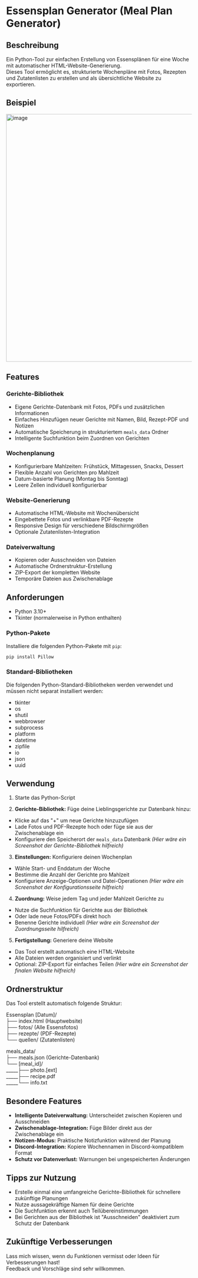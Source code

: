 # Essensplan Generator (Meal Plan Generator)

## Beschreibung
Ein Python-Tool zur einfachen Erstellung von Essensplänen für eine Woche mit automatischer HTML-Website-Generierung.  
Dieses Tool ermöglicht es, strukturierte Wochenpläne mit Fotos, Rezepten und Zutatenlisten zu erstellen und als übersichtliche Website zu exportieren.

## Beispiel
<img width="1642" height="672" alt="image" src="https://github.com/user-attachments/assets/19cd89ad-cfa8-41a3-925d-2cf983a864bf" />

## Features
### Gerichte-Bibliothek
- Eigene Gerichte-Datenbank mit Fotos, PDFs und zusätzlichen Informationen
- Einfaches Hinzufügen neuer Gerichte mit Namen, Bild, Rezept-PDF und Notizen
- Automatische Speicherung in strukturiertem `meals_data` Ordner
- Intelligente Suchfunktion beim Zuordnen von Gerichten

### Wochenplanung
- Konfigurierbare Mahlzeiten: Frühstück, Mittagessen, Snacks, Dessert
- Flexible Anzahl von Gerichten pro Mahlzeit
- Datum-basierte Planung (Montag bis Sonntag)
- Leere Zellen individuell konfigurierbar

### Website-Generierung
- Automatische HTML-Website mit Wochenübersicht
- Eingebettete Fotos und verlinkbare PDF-Rezepte
- Responsive Design für verschiedene Bildschirmgrößen
- Optionale Zutatenlisten-Integration

### Dateiverwaltung
- Kopieren oder Ausschneiden von Dateien
- Automatische Ordnerstruktur-Erstellung
- ZIP-Export der kompletten Website
- Temporäre Dateien aus Zwischenablage

## Anforderungen
- Python 3.10+
- Tkinter (normalerweise in Python enthalten)

### Python-Pakete
Installiere die folgenden Python-Pakete mit `pip`:
```bash
pip install Pillow
```

### Standard-Bibliotheken
Die folgenden Python-Standard-Bibliotheken werden verwendet und müssen nicht separat installiert werden:
- tkinter
- os
- shutil
- webbrowser
- subprocess
- platform
- datetime
- zipfile
- io
- json
- uuid

## Verwendung
1. Starte das Python-Script

2. **Gerichte-Bibliothek:** Füge deine Lieblingsgerichte zur Datenbank hinzu:
- Klicke auf das "+" um neue Gerichte hinzuzufügen
- Lade Fotos und PDF-Rezepte hoch oder füge sie aus der Zwischenablage ein
- Konfiguriere den Speicherort der `meals_data` Datenbank
*(Hier wäre ein Screenshot der Gerichte-Bibliothek hilfreich)*

3. **Einstellungen:** Konfiguriere deinen Wochenplan
- Wähle Start- und Enddatum der Woche
- Bestimme die Anzahl der Gerichte pro Mahlzeit
- Konfiguriere Anzeige-Optionen und Datei-Operationen
*(Hier wäre ein Screenshot der Konfigurationsseite hilfreich)*

4. **Zuordnung:** Weise jedem Tag und jeder Mahlzeit Gerichte zu
- Nutze die Suchfunktion für Gerichte aus der Bibliothek
- Oder lade neue Fotos/PDFs direkt hoch
- Benenne Gerichte individuell
*(Hier wäre ein Screenshot der Zuordnungsseite hilfreich)*

5. **Fertigstellung:** Generiere deine Website
- Das Tool erstellt automatisch eine HTML-Website
- Alle Dateien werden organisiert und verlinkt
- Optional: ZIP-Export für einfaches Teilen
*(Hier wäre ein Screenshot der finalen Website hilfreich)*

## Ordnerstruktur
Das Tool erstellt automatisch folgende Struktur:

Essensplan [Datum]/<br>
├── index.html (Hauptwebsite)<br>
├── fotos/ (Alle Essensfotos)<br>
├── rezepte/ (PDF-Rezepte)<br>
└── quellen/ (Zutatenlisten)<br>

meals_data/<br>
├── meals.json (Gerichte-Datenbank)<br>
└── [meal_id]/<br>
_____├── photo.[ext]<br>
_____├── recipe.pdf<br>
_____└── info.txt<br>

## Besondere Features
- **Intelligente Dateiverwaltung:** Unterscheidet zwischen Kopieren und Ausschneiden
- **Zwischenablage-Integration:** Füge Bilder direkt aus der Zwischenablage ein
- **Notizen-Modus:** Praktische Notizfunktion während der Planung
- **Discord-Integration:** Kopiere Wochennamen in Discord-kompatiblem Format
- **Schutz vor Datenverlust:** Warnungen bei ungespeicherten Änderungen

## Tipps zur Nutzung
- Erstelle einmal eine umfangreiche Gerichte-Bibliothek für schnellere zukünftige Planungen
- Nutze aussagekräftige Namen für deine Gerichte
- Die Suchfunktion erkennt auch Teilübereinstimmungen
- Bei Gerichten aus der Bibliothek ist "Ausschneiden" deaktiviert zum Schutz der Datenbank

## Zukünftige Verbesserungen
Lass mich wissen, wenn du Funktionen vermisst oder Ideen für Verbesserungen hast!<br>
Feedback und Vorschläge sind sehr willkommen.
